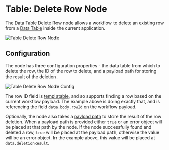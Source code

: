 # Table: Delete Row Node

The Data Table Delete Row node allows a workflow to delete an existing row from a  [Data Table](/data-tables/overview/) inside the current application.

![Table Delete Row Node](/images/workflows/data/table-delete-row-node.png "Table Delete Row Node")

## Configuration

The node has three configuration properties - the data table from which to delete the row, the ID of the row to delete, and a payload path for storing the result of the deletion.

![Table Delete Row Node Config](/images/workflows/data/table-delete-row-node-config.png "Table Delete Row Node Config")

The row ID field is [templatable](/workflows/accessing-payload-data/#string-templates), and so supports finding a row based on the current workflow payload. The example above is doing exactly that, and is referencing the field `data.body.rowId` on the workflow payload.

Optionally, the node also takes a [payload path](/workflows/accessing-payload-data/#payload-paths) to store the result of the row deletion. When a payload path is provided either `true` or an error object will be placed at that path by the node. If the node successfully found and deleted a row, `true` will be placed at the payload path, otherwise the value will be an error object. In the example above, this value will be placed at `data.deletionResult`.